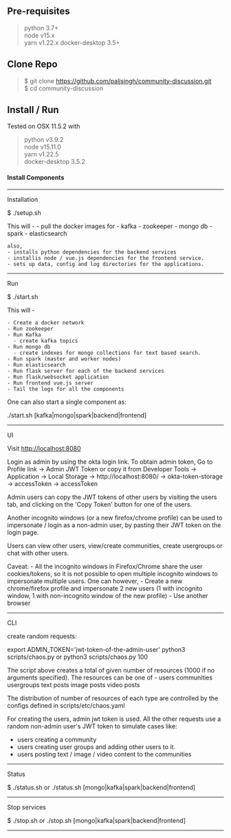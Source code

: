 ## Pre-requisites

> python 3.7+  
> node v15.x  
> yarn v1.22.x
  docker-desktop 3.5+

## Clone Repo

> $ git clone https://github.com/paljsingh/community-discussion.git  
> $ cd community-discussion

## Install / Run

Tested on OSX 11.5.2 with  
> python v3.9.2  
> node v15.11.0  
> yarn v1.22.5  
  docker-desktop 3.5.2

#### Install Components  


---

Installation

$ ./setup.sh

This will -
    - pull the docker images for 
      - kafka
      - zookeeper
      - mongo db
      - spark
      - elasticsearch

    also, 
    - installs python dependencies for the backend services
    - installis node / vue.js dependencies for the frontend service.
    - sets up data, config and log directories for the applications.

---

Run

$ ./start.sh

This will - 

    - Create a docker network
    - Run zookeeper
    - Run Kafka
      - create kafka topics
    - Run mongo db
      - create indexes for mongo collections for text based search.
    - Run spark (master and worker nodes)
    - Run elasticsearch
    - Run flask server for each of the backend services
    - Run flask/websocket application
    - Run frontend vue.js server
    - Tail the logs for all the components

One can also start a single component as:

./start.sh [kafka|mongo|spark|backend|frontend]

---

UI

Visit <http://localhost:8080>

Login as admin by using the okta login link.
To obtain admin token, Go to Profile link -> Admin JWT Token
or
copy it from Developer Tools -> Application -> Local Storage -> http://localhost:8080/ -> okta-token-storage -> accessToken -> accessToken

Admin users can copy the JWT tokens of other users by visiting the users tab, and clicking on the 'Copy Token' button for one of the users.

Another incognito windows (or a new firefox/chrome profile) can be used to impersonate / login as a non-admin user, by pasting their JWT token on the login page.

Users can view other users, view/create communities, create usergroups or chat with other users.


Caveat:
    - All the incognito windows in Firefox/Chrome share the user cookies/tokens, so it is not possible to open multiple incognito windows to impersonate multiple users.
    One can however, 
      - Create a new chrome/firefox profile and impersonate 2 new users (1 with incognito window, 1 with non-incognito window of the new profile)
      - Use another browser

---

CLI

create random requests:

export ADMIN_TOKEN='jwt-token-of-the-admin-user'
python3 scripts/chaos.py
or
python3 scripts/chaos.py 100

The script above creates a total of given number of resources (1000 if no arguments specified). The resources can be one of - 
users
communities
usergroups
text posts
image posts
video posts

The distribution of number of resources of each type are controlled by the configs defined in scripts/etc/chaos.yaml

For creating the users, admin jwt token is used.
All the other requests use a random non-admin user's JWT token to simulate cases like:

- users creating a community
- users creating user groups and adding other users to it.
- users posting text / image / video content to the communities

---

Status

$ ./status.sh 
or
./status.sh [mongo|kafka|spark|backend|frontend]

---

Stop services

$ ./stop.sh 
or
./stop.sh [mongo|kafka|spark|backend|frontend]

---


